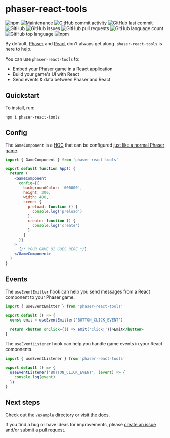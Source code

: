 # phaser-react-tools

![npm](https://img.shields.io/npm/v/phaser-react-tools) ![Maintenance](https://img.shields.io/maintenance/yes/2020) ![GitHub commit activity](https://img.shields.io/github/commit-activity/m/benrosen/phaser-react-tools) ![GitHub last commit](https://img.shields.io/github/last-commit/benrosen/phaser-react-tools) ![GitHub](https://img.shields.io/github/license/benrosen/phaser-react-tools) ![GitHub issues](https://img.shields.io/github/issues-raw/benrosen/phaser-react-tools) ![GitHub pull requests](https://img.shields.io/github/issues-pr-raw/benrosen/phaser-react-tools) ![GitHub language count](https://img.shields.io/github/languages/count/benrosen/phaser-react-tools) ![GitHub top language](https://img.shields.io/github/languages/top/benrosen/phaser-react-tools) ![npm](https://img.shields.io/npm/dw/phaser-react-tools)

By default, [Phaser][1] and [React][2] don't always get along. `phaser-react-tools` is here to help.

You can use `phaser-react-tools` to:

- Embed your Phaser game in a React application
- Build your game's UI with React
- Send events & data between Phaser and React

## Quickstart

To install, run:

`npm i phaser-react-tools`

## Config

The `GameComponent` is a [HOC][3] that can be configured [just like a normal Phaser game][4].

```jsx
import { GameComponent } from 'phaser-react-tools'

export default function App() {
  return (
    <GameComponent
      config={{
        backgroundColor: '000000',
        height: 300,
        width: 400,
        scene: {
          preload: function () {
            console.log('preload')
          },
          create: function () {
            console.log('create')
          }
        }
      }}
    >
      {/* YOUR GAME UI GOES HERE */}
    </GameComponent>
  )
}
```

## Events

The `useEventEmitter` hook can help you send messages from a React component to your Phaser game.

```jsx
import { useEventEmitter } from 'phaser-react-tools'

export default () => {
  const emit = useEventEmitter('BUTTON_CLICK_EVENT')

  return <button onClick={() => emit('Click!')}>Emit</button>
}
```

The `useEventListener` hook can help you handle game events in your React components.

```jsx
import { useEventListener } from 'phaser-react-tools'

export default () => {
  useEventListener('BUTTON_CLICK_EVENT', (event) => {
    console.log(event)
  })
}
```

## Next steps

Check out the `/example` directory or [visit the docs][5].

If you find a bug or have ideas for improvements, please [create an issue][6] and/or [submit a pull request][7].

[1]: https://www.npmjs.com/package/phaser 'Phaser package'
[2]: https://www.npmjs.com/package/react 'React package'
[3]: https://reactjs.org/docs/higher-order-components.html 'Higher-order component'
[4]: https://photonstorm.github.io/phaser3-docs/Phaser.Types.Core.html#.GameConfig 'Phaser config docs'
[5]: https://benrosen.github.io/phaser-react-tools 'phaser-react-tools docs'
[6]: https://github.com/benrosen/phaser-react-tools/issues 'create an issue'
[7]: https://github.com/benrosen/phaser-react-tools/pulls 'submit a pull request'
